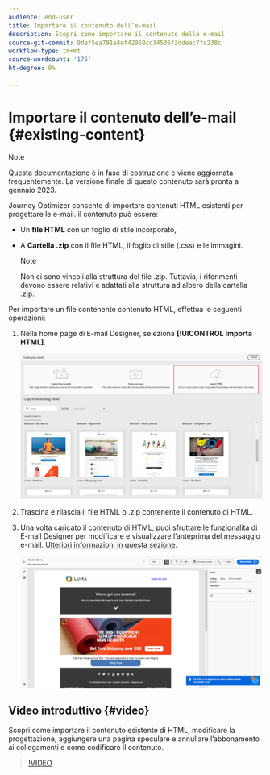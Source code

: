 ```yaml
---
audience: end-user
title: Importare il contenuto dell’e-mail
description: Scopri come importare il contenuto delle e-mail
source-git-commit: 9def5ea791e4ef42968cd34536f3ddeac7fc238c
workflow-type: tm+mt
source-wordcount: '176'
ht-degree: 0%

---
```



# Importare il contenuto dell’e-mail {#existing-content}

>[!NOTE]
>
>Questa documentazione è in fase di costruzione e viene aggiornata frequentemente. La versione finale di questo contenuto sarà pronta a gennaio 2023.

Journey Optimizer consente di importare contenuti HTML esistenti per progettare le e-mail. il contenuto può essere:

* Un **file HTML** con un foglio di stile incorporato,
* A **Cartella .zip** con il file HTML, il foglio di stile (.css) e le immagini.

   >[!NOTE]
   >
   >Non ci sono vincoli alla struttura del file .zip. Tuttavia, i riferimenti devono essere relativi e adattati alla struttura ad albero della cartella .zip.

Per importare un file contenente contenuto HTML, effettua le seguenti operazioni:

1. Nella home page di E-mail Designer, seleziona **[!UICONTROL Importa HTML]**.

   ![](assets/import-html_2.png)

1. Trascina e rilascia il file HTML o .zip contenente il contenuto di HTML.

1. Una volta caricato il contenuto di HTML, puoi sfruttare le funzionalità di E-mail Designer per modificare e visualizzare l’anteprima del messaggio e-mail. [Ulteriori informazioni in questa sezione](create-email-content.md).

   ![](assets/html-imported.png)

## Video introduttivo {#video}

Scopri come importare il contenuto esistente di HTML, modificare la progettazione, aggiungere una pagina speculare e annullare l’abbonamento ai collegamenti e come codificare il contenuto.

>[!VIDEO](https://video.tv.adobe.com/v/334102?quality=12)
